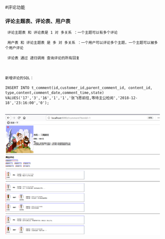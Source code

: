 #评论功能

### 评论主题表、评论表、用户表
```
 评论主题表 和 评论表是 1 对 多关系 ：一个主题可以有多个评论
 
 用户表 和 评论主题表 是 多 对 多关系 ：一个用户可以评论多个主题，一个主题可以被多个用户评论
   
 评论表 通过 递归调用 查询评论的所有回复
 
 
 
新增评论的SQL：
 
INSERT INTO t_comment(id,customer_id,parent_comment_id,	content_id,	type,content,comment_date,comment_time,state)
VALUES('17','3','16','1','1','张飞愿前往,等待主公检阅','2018-12-18','23:16:00','0');


```
  
![img](./doc/topic.png)

